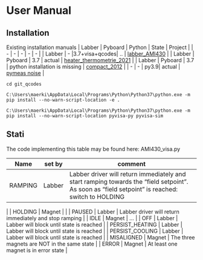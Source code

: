 # User Manual

## Installation

Existing installation manuals
| Labber | Pyboard | Python | State | Project |
| - | - | - | - | - |
| Labber | - |3.7+visa+qcodes| .. | [labber_AMI430](https://github.com/nanophysics/labber_AMI430) |
| Labber | Pyboard | 3.7 | actual | [heater_thermometrie_2021](https://github.com/nanophysics/heater_thermometrie_2021/blob/main/doc_installation/README_INSTALLATION_python3_7_9.md) |
| Labber | Pyboard | 3.7 | python installation is missing | [compact_2012](https://github.com/nanophysics/compact_2012/blob/master/doc_installation/README_INSTALLATION_WITH_LABBER.md) |
| - | - | py3.9| actual | [pymeas noise](https://github.com/nanophysics/pymeas2019_noise/tree/master/documentation) |




```
cd git_qcodes

C:\Users\maerki\AppData\Local\Programs\Python\Python37\python.exe -m pip install --no-warn-script-location -e .

C:\Users\maerki\AppData\Local\Programs\Python\Python37\python.exe -m pip install --no-warn-script-location pyvisa-py pyvisa-sim
```

## Stati

The code implementing this table may be found here: AMI430_visa.py

| Name | set by | comment |
| - | - | - |
| RAMPING | Labber | Labber driver will return immediately and start ramping towards the “field setpoint”. As soon as “field setpoint” is reached: switch to HOLDING
 |
| HOLDING | Magnet | |
| PAUSED | Labber | Labber driver will return immediately and stop ramping |
| IDLE | Magnet | ... |
| OFF | Labber | Labber will block until state is reached |
| PERSIST_HEATING | Labber | Labber will block until state is reached |
| PERSIST_COOLING | Labber | Labber will block until state is reached |
| MISALIGNED | Magnet | The three magnets are NOT in the same state |
| ERROR | Magnet | At least one magnet is in error state |
